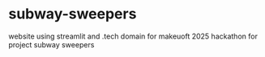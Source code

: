 # subway-sweepers
website using streamlit and .tech domain for makeuoft 2025 hackathon for project subway sweepers
